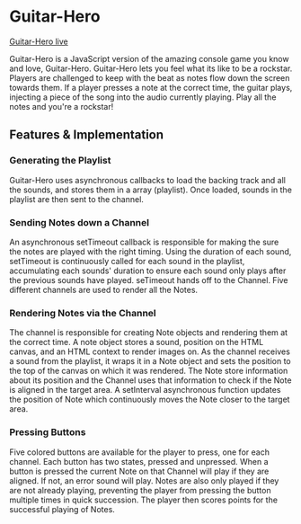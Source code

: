# Guitar-Hero

[Guitar-Hero live](www.yaakovbeiss.com/Guitar-Hero/)

Guitar-Hero is a JavaScript version of the amazing console game you know and love, Guitar-Hero. Guitar-Hero lets you feel what its like to be a rockstar. Players are challenged to keep with the beat as notes flow down the screen towards them. If a player presses a note at the correct time, the guitar plays, injecting a piece of the song into the audio currently playing. Play all the notes and you're a rockstar!

## Features & Implementation

### Generating the Playlist

Guitar-Hero uses asynchronous callbacks to load the backing track and all the sounds, and stores them in a array (playlist). Once loaded, sounds in the playlist are then sent to the channel.

### Sending Notes down a Channel

An asynchronous setTimeout callback is responsible for making the sure the notes are played with the right timing. Using the duration of each sound, setTimeout is continuously called for each sound in the playlist, accumulating each sounds' duration to ensure each sound only plays after the previous sounds have played. seTimeout hands off to the Channel. Five different channels are used to render all the Notes.

### Rendering Notes via the Channel

The channel is responsible for creating Note objects and rendering them at the correct time. A note object stores a sound, position on the HTML canvas, and an HTML context to render images on. As the channel receives a sound from the playlist, it wraps it in a Note object and sets the position to the top of the canvas on which it was rendered. The Note store information about its position and the Channel uses that information to check if the Note is aligned in the target area. A setInterval asynchronous function updates the position of Note which continuously moves the Note closer to the target area.

### Pressing Buttons

Five colored buttons are available for the player to press, one for each channel. Each button has two states, pressed and unpressed. When a button is pressed the current Note on that Channel will play if they are aligned. If not, an error sound will play. Notes are also only played if they are not already playing, preventing the player from pressing the button multiple times in quick succession. The player then scores points for the successful playing of Notes.
